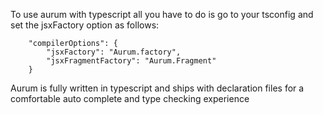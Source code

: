 To use aurum with typescript all you have to do is go to your tsconfig and set the jsxFactory option as follows:

```
    "compilerOptions": {
        "jsxFactory": "Aurum.factory",
        "jsxFragmentFactory": "Aurum.Fragment"
    }
```

Aurum is fully written in typescript and ships with declaration files for a comfortable auto complete and type checking experience

